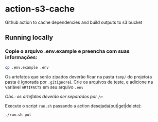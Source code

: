 # action-s3-cache

Github action to cache dependencies and build outputs to s3 bucket

## Running locally

### Copie o arquivo .env.example e preencha com suas informações:

```zsh
cp .env.example .env
```

Os artefatos que serão zipados deverão ficar na pasta `temp/` do projeto(a pasta é ignorada por `.gitignore`). Crie os arquivos de teste, e adicione na variável `ARTIFACTS` em seu arquivo `.env`

_Obs.: os artefatos deverão ser separados por `/n`_

Execute o script `run.sh` passando a action desejada(put|get|delete):

```zsh
./run.sh put
```
